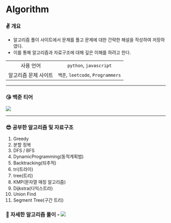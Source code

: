 # Algorithm

### ✌ 개요

- 알고리즘 풀이 사이트에서 문제를 풀고 문제에 대한 간략한 해설을 작성하여 저장하였다.
- 이를 통해 알고리즘과 자료구조에 대해 깊은 이해를 하려고 한다.

|                      |                                   |
| :------------------: | :-------------------------------: |
|      사용 언어       |      `python`, `javascript`       |
| 알고리즘 문제 사이트 | `백준`, `leetcode`, `Programmers` |

---

### 😘 백준 티어

<img align='center' src="http://mazassumnida.wtf/api/v2/generate_badge?boj=poo1maneoung">

---

### 😎 공부한 알고리즘 및 자료구조

1. Greedy
2. 분할 정복
3. DFS / BFS
4. DynamicProgramming(동적계획법)
5. Backtracking(되추적)
6. tri(트라이)
7. tree(트리)
8. KMP(문자열 매칭 알고리즘)
9. Dijkstra(다익스트라)
10. Union Find
11. Segment Tree(구간 트리)

### 🎉 자세한 알고리즘 풀이 - <a href="https://velog.io/@turtle601" target="_blank"><img src="https://img.shields.io/badge/Velog-20c997?style=flat-square&logo=Vimeo&logoColor=white"/></a></a>
